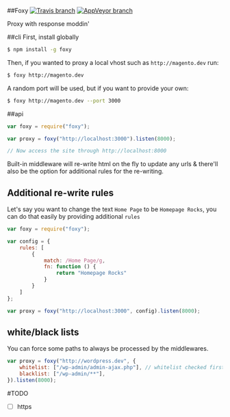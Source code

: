 ##Foxy 
[![Travis branch](https://img.shields.io/travis/shakyShane/foxy/master.svg?style=flat-square&label=linux)](https://travis-ci.org/shakyShane/foxy)
[![AppVeyor branch](https://img.shields.io/appveyor/ci/shakyshane/foxy/master.svg?style=flat-square&label=windows)]()

Proxy with response moddin'

##cli
First, install globally
```bash
$ npm install -g foxy
```

Then, if you wanted to proxy a local vhost such as `http://magento.dev` run:
```bash
$ foxy http://magento.dev
```

A random port will be used, but if you want to provide your own:
```bash
$ foxy http://magento.dev --port 3000
```

##api
```js
var foxy = require("foxy");

var proxy = foxy("http://localhost:3000").listen(8000);

// Now access the site through http://localhost:8000
```

Built-in middleware will re-write html on the fly to update any urls & there'll also be the option
for additional rules for the re-writing.

## Additional re-write rules

Let's say you want to change the text `Home Page` to be `Homepage Rocks`, you can do that easily by 
providing additional `rules`

```js
var foxy = require("foxy");

var config = {
    rules: [
        {
            match: /Home Page/g,
            fn: function () {
                return "Homepage Rocks"
            }
        }
    ]
};

var proxy = foxy("http://localhost:3000", config).listen(8000);
```

## white/black lists

You can force some paths to always be processed by the middlewares.

```js
var proxy = foxy("http://wordpress.dev", {
    whitelist: ["/wp-admin/admin-ajax.php"], // whitelist checked first
    blacklist: ["/wp-admin/**"],
}).listen(8000);
```


#TODO

- [ ] https


